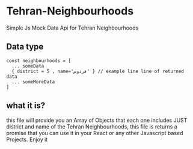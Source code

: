 # Tehran-Neighbourhoods
Simple Js Mock Data Api for Tehran Neighbourhoods

## Data type
```
const neighbourhoods = [
  ... someData
  { district = 5 , name='فردوس' } // example line line of returned data
  ... someMoreData
]
```

## what it is?
this file will provide you an Array of Objects that each one includes JUST district and name of the Tehran Neighbourhoods, this file is returns a promise that you can use it in your React or any other Javascript based Projects. Enjoy it 
